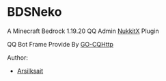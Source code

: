 # BDSNeko
A Minecraft Bedrock 1.19.20 QQ Admin [NukkitX](https://github.com/CloudburstMC/Nukkit) Plugin

QQ Bot Frame Provide By [GO-CQHttp](https://docs.go-cqhttp.org/)

Author:
- [ArsiIksait](https://github.com/ArsiIksait)